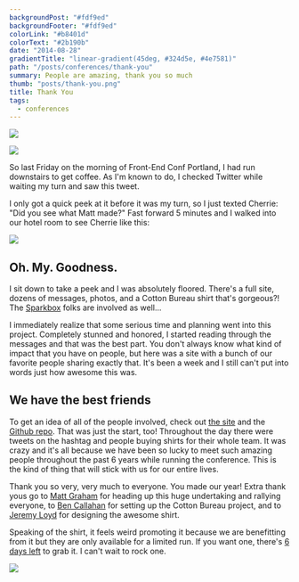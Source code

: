 ```yaml
---
backgroundPost: "#fdf9ed"
backgroundFooter: "#fdf9ed"
colorLink: "#b8401d"
colorText: "#2b190b"
date: "2014-08-28"
gradientTitle: "linear-gradient(45deg, #324d5e, #4e7581)"
path: "/posts/conferences/thank-you"
summary: People are amazing, thank you so much
thumb: "posts/thank-you.png"
title: Thank You
tags:
  - conferences
---
```


<style>
 .post-header h1 { font-size: clamp(2rem, 2rem + 6vw, 8rem); }
</style>

![](/posts/conferences/thank-you/thank-you.svg)

![](/posts/conferences/thank-you/matt-graham.jpg)

So last Friday on the morning of Front-End Conf Portland, I had run downstairs to get coffee. As I'm known to do, I checked Twitter while waiting my turn and saw this tweet.

I only got a quick peek at it before it was my turn, so I just texted Cherrie: "Did you see what Matt made?" Fast forward 5 minutes and I walked into our hotel room to see Cherrie like this:

![](emobrit.gif)

## Oh. My. Goodness.

I sit down to take a peek and I was absolutely floored. There's a full site, dozens of messages, photos, and a Cotton Bureau shirt that's gorgeous?! The [Sparkbox](http://seesparkbox.com) folks are involved as well...

I immediately realize that some serious time and planning went into this project. Completely stunned and honored, I started reading through the messages and that was the best part. You don't always know what kind of impact that you have on people, but here was a site with a bunch of our favorite people sharing exactly that. It's been a week and I still can't put into words just how awesome this was.

## We have the best friends

To get an idea of all of the people involved, check out [the site](http://frontendthanks.com) and the [Github repo](https://github.com/mattgraham/frontendthanks). That was just the start, too! Throughout the day there were tweets on the hashtag and people buying shirts for their whole team. It was crazy and it's all because we have been so lucky to meet such amazing people throughout the past 6 years while running the conference. This is the kind of thing that will stick with us for our entire lives.

Thank you so very, very much to everyone. You made our year! Extra thank yous go to [Matt Graham](https://twitter.com/michigangraham) for heading up this huge undertaking and rallying everyone, to [Ben Callahan](https://twitter.com/bencallahan) for setting up the Cotton Bureau project, and to [Jeremy Loyd](https://twitter.com/jeremyloyd) for designing the awesome shirt.

Speaking of the shirt, it feels weird promoting it because we are benefitting from it but they are only available for a limited run. If you want one, there's [6 days left](https://cottonbureau.com/products/to-dan-and-cherrie) to grab it. I can't wait to rock one.

![](/posts/conferences/thank-you/give-back-shirt.jpg)
